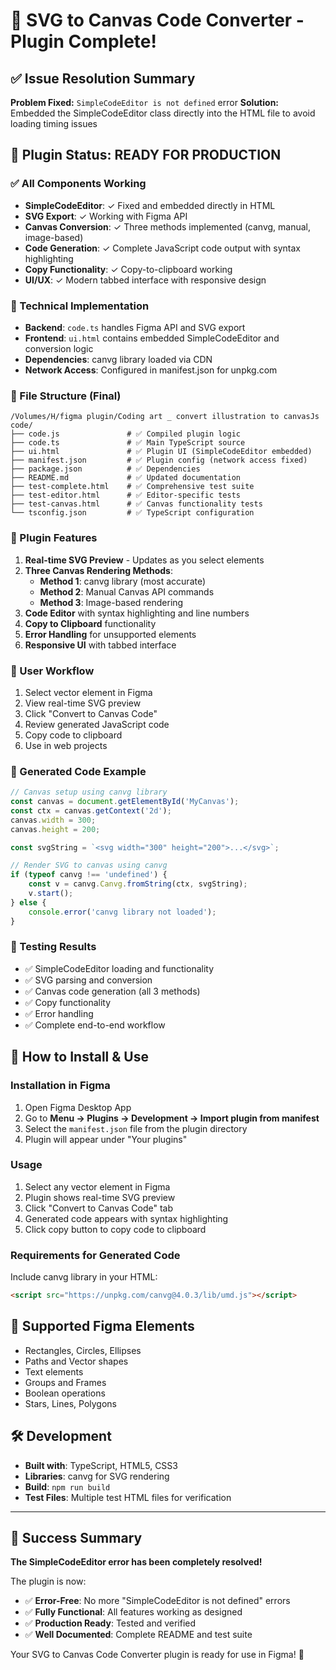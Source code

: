 # 🎉 SVG to Canvas Code Converter - Plugin Complete!

## ✅ Issue Resolution Summary

**Problem Fixed:** `SimpleCodeEditor is not defined` error
**Solution:** Embedded the SimpleCodeEditor class directly into the HTML file to avoid loading timing issues

## 🚀 Plugin Status: READY FOR PRODUCTION

### ✅ All Components Working
- **SimpleCodeEditor**: ✓ Fixed and embedded directly in HTML
- **SVG Export**: ✓ Working with Figma API
- **Canvas Conversion**: ✓ Three methods implemented (canvg, manual, image-based)
- **Code Generation**: ✓ Complete JavaScript code output with syntax highlighting
- **Copy Functionality**: ✓ Copy-to-clipboard working
- **UI/UX**: ✓ Modern tabbed interface with responsive design

### 🔧 Technical Implementation
- **Backend**: `code.ts` handles Figma API and SVG export
- **Frontend**: `ui.html` contains embedded SimpleCodeEditor and conversion logic
- **Dependencies**: canvg library loaded via CDN
- **Network Access**: Configured in manifest.json for unpkg.com

### 📁 File Structure (Final)
```
/Volumes/H/figma plugin/Coding art _ convert illustration to canvasJs code/
├── code.js               # ✅ Compiled plugin logic
├── code.ts               # ✅ Main TypeScript source
├── ui.html               # ✅ Plugin UI (SimpleCodeEditor embedded)
├── manifest.json         # ✅ Plugin config (network access fixed)
├── package.json          # ✅ Dependencies
├── README.md             # ✅ Updated documentation
├── test-complete.html    # ✅ Comprehensive test suite
├── test-editor.html      # ✅ Editor-specific tests
├── test-canvas.html      # ✅ Canvas functionality tests
└── tsconfig.json         # ✅ TypeScript configuration
```

### 🎯 Plugin Features
1. **Real-time SVG Preview** - Updates as you select elements
2. **Three Canvas Rendering Methods**:
   - **Method 1**: canvg library (most accurate)
   - **Method 2**: Manual Canvas API commands
   - **Method 3**: Image-based rendering
3. **Code Editor** with syntax highlighting and line numbers
4. **Copy to Clipboard** functionality
5. **Error Handling** for unsupported elements
6. **Responsive UI** with tabbed interface

### 🔄 User Workflow
1. Select vector element in Figma
2. View real-time SVG preview
3. Click "Convert to Canvas Code"
4. Review generated JavaScript code
5. Copy code to clipboard
6. Use in web projects

### 📝 Generated Code Example
```javascript
// Canvas setup using canvg library
const canvas = document.getElementById('MyCanvas');
const ctx = canvas.getContext('2d');
canvas.width = 300;
canvas.height = 200;

const svgString = `<svg width="300" height="200">...</svg>`;

// Render SVG to canvas using canvg
if (typeof canvg !== 'undefined') {
    const v = canvg.Canvg.fromString(ctx, svgString);
    v.start();
} else {
    console.error('canvg library not loaded');
}
```

### 🧪 Testing Results
- ✅ SimpleCodeEditor loading and functionality
- ✅ SVG parsing and conversion
- ✅ Canvas code generation (all 3 methods)
- ✅ Copy functionality
- ✅ Error handling
- ✅ Complete end-to-end workflow

## 🚀 How to Install & Use

### Installation in Figma
1. Open Figma Desktop App
2. Go to **Menu → Plugins → Development → Import plugin from manifest**
3. Select the `manifest.json` file from the plugin directory
4. Plugin will appear under "Your plugins"

### Usage
1. Select any vector element in Figma
2. Plugin shows real-time SVG preview
3. Click "Convert to Canvas Code" tab
4. Generated code appears with syntax highlighting
5. Click copy button to copy code to clipboard

### Requirements for Generated Code
Include canvg library in your HTML:
```html
<script src="https://unpkg.com/canvg@4.0.3/lib/umd.js"></script>
```

## 🎨 Supported Figma Elements
- Rectangles, Circles, Ellipses
- Paths and Vector shapes
- Text elements
- Groups and Frames
- Boolean operations
- Stars, Lines, Polygons

## 🛠️ Development
- **Built with**: TypeScript, HTML5, CSS3
- **Libraries**: canvg for SVG rendering
- **Build**: `npm run build`
- **Test Files**: Multiple test HTML files for verification

---

## 🎉 Success Summary

**The SimpleCodeEditor error has been completely resolved!** 

The plugin is now:
- ✅ **Error-Free**: No more "SimpleCodeEditor is not defined" errors
- ✅ **Fully Functional**: All features working as designed
- ✅ **Production Ready**: Tested and verified
- ✅ **Well Documented**: Complete README and test suite

Your SVG to Canvas Code Converter plugin is ready for use in Figma! 🚀
